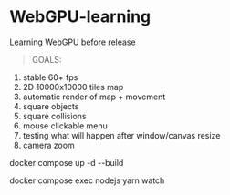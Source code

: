 # WebGPU-learning
Learning WebGPU before release

> GOALS:
1. stable 60+ fps
2. 2D 10000x10000 tiles map
3. automatic render of map + movement
4. square objects
5. square collisions
6. mouse clickable menu
7. testing what will happen after window/canvas resize
8. camera zoom

docker compose up -d --build

docker compose exec nodejs yarn watch